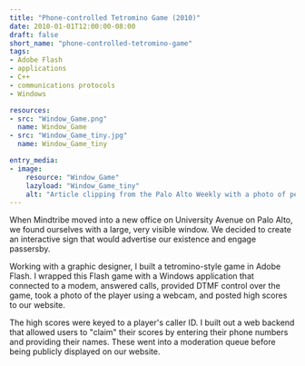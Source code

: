 ```yaml
---
title: "Phone-controlled Tetromino Game (2010)"
date: 2010-01-01T12:00:00-08:00
draft: false
short_name: "phone-controlled-tetromino-game"
tags: 
- Adobe Flash
- applications
- C++
- communications protocols
- Windows

resources:
- src: "Window_Game.png"
  name: Window_Game
- src: "Window_Game_tiny.jpg"
  name: Window_Game_tiny

entry_media:
- image:
    resource: "Window_Game"
    lazyload: "Window_Game_tiny"
    alt: "Article clipping from the Palo Alto Weekly with a photo of people playing Mindtribe's window game"
---
```

When Mindtribe moved into a new office on University Avenue on Palo Alto, we found ourselves with a
large, very visible window. We decided to create an interactive sign that would advertise our
existence and engage passersby.

Working with a graphic designer, I built a tetromino-style game in Adobe Flash. I wrapped this Flash
game with a Windows application that connected to a modem, answered calls, provided DTMF control
over the game, took a photo of the player using a webcam, and posted high scores to our website.

The high scores were keyed to a player's caller ID. I built out a web backend that allowed users to
"claim" their scores by entering their phone numbers and providing their names. These went into a
moderation queue before being publicly displayed on our website.
